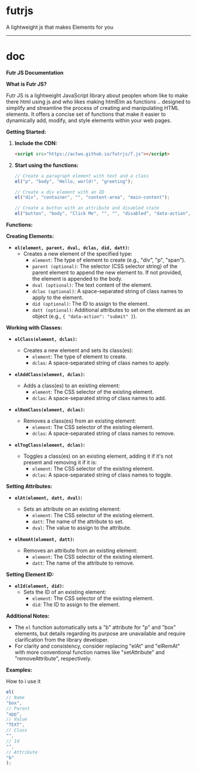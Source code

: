 # futrjs
A lightweight js that makes Elements for you

---

# doc
**Futr JS Documentation**

**What is Futr JS?**

Futr JS is a lightweight JavaScript library about peoplen whom like to make there html using js and who likes making htmlElm as functions 
.. designed to simplify and streamline the process of creating and manipulating HTML elements. It offers a concise set of functions that make it easier to dynamically add, modify, and style elements within your web pages.

**Getting Started:**

1. **Include the CDN:**

   ```html
   <script src="https://actwu.github.io/futrjs/f.js"></script>
   ```

2. **Start using the functions:**

   ```javascript
   // Create a paragraph element with text and a class
   el("p", "body", "Hello, world!", "greeting");

   // Create a div element with an ID
   el("div", "container", "", "content-area", "main-content");

   // Create a button with an attribute and disabled state
   el("button", "body", "Click Me", "", "", "disabled", "data-action", "submit");
   ```

**Functions:**

**Creating Elements:**

* **`el(element, parent, dval, dclas, did, datt)`:**
   - Creates a new element of the specified type:
     - `element`: The type of element to create (e.g., "div", "p", "span").
     - `parent (optional)`: The selector (CSS selector string) of the parent element to append the new element to. If not provided, the element is appended to the body.
     - `dval (optional)`: The text content of the element.
     - `dclas (optional)`: A space-separated string of class names to apply to the element.
     - `did (optional)`: The ID to assign to the element.
     - `datt (optional)`: Additional attributes to set on the element as an object (e.g., `{ "data-action": "submit" }`).

**Working with Classes:**

* **`elClass(element, dclas)`:**
   - Creates a new element and sets its class(es):
     - `element`: The type of element to create.
     - `dclas`: A space-separated string of class names to apply.

* **`elAddClass(element, dclas)`:**
   - Adds a class(es) to an existing element:
     - `element`: The CSS selector of the existing element.
     - `dclas`: A space-separated string of class names to add.

* **`elRemClass(element, dclas)`:**
   - Removes a class(es) from an existing element:
     - `element`: The CSS selector of the existing element.
     - `dclas`: A space-separated string of class names to remove.

* **`elTogClass(element, dclas)`:**
   - Toggles a class(es) on an existing element, adding it if it's not present and removing it if it is:
     - `element`: The CSS selector of the existing element.
     - `dclas`: A space-separated string of class names to toggle.

**Setting Attributes:**

* **`elAt(element, datt, dval)`:**
   - Sets an attribute on an existing element:
     - `element`: The CSS selector of the existing element.
     - `datt`: The name of the attribute to set.
     - `dval`: The value to assign to the attribute.

* **`elRemAt(element, datt)`:**
   - Removes an attribute from an existing element:
     - `element`: The CSS selector of the existing element.
     - `datt`: The name of the attribute to remove.

**Setting Element ID:**

* **`elId(element, did)`:**
   - Sets the ID of an existing element:
     - `element`: The CSS selector of the existing element.
     - `did`: The ID to assign to the element.

**Additional Notes:**

- The `el` function automatically sets a "b" attribute for "p" and "box" elements, but details regarding its purpose are unavailable and require clarification from the library developer.
- For clarity and consistency, consider replacing "elAt" and "elRemAt" with more conventional function names like "setAttribute" and "removeAttribute", respectively.

**Examples:**

How to i use it
```javascript
el(
// Name
"box",
// Parent
"app",
// Value
"TEXT",
// Class
"",
// Id
"",
// Attribute
"b"
);
```
